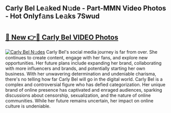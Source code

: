 ## Carly Bel Le𝚊ked N𝚞de - Part-MMN Video Photos - Hot Onlyf𝚊ns Le𝚊ks 7Swud

# <h2><a href="http://ac11328.deff.icu/?id=Carly+Bel">🔗 New 👉🔴 Carly Bel VIDEO Photos</a></h2>

[![Carly Bel N𝚞des](https://i.imgur.com/rIISA9y.gif)](http://ac11328.deff.icu/?id=Carly+Bel)
Carly Bel's social media journey is far from over. She continues to create content, engage with her fans, and explore new opportunities. Her future plans include expanding her brand, collaborating with more influencers and brands, and potentially starting her own business. With her unwavering determination and undeniable charisma, there's no telling how far Carly Bel will go in the digital world. Carly Bel is a complex and controversial figure who has defied categorization. Her unique brand of online presence has captivated and enraged audiences, sparking discussions about censorship, sexualization, and the nature of online communities. While her future remains uncertain, her impact on online culture is undeniable.

